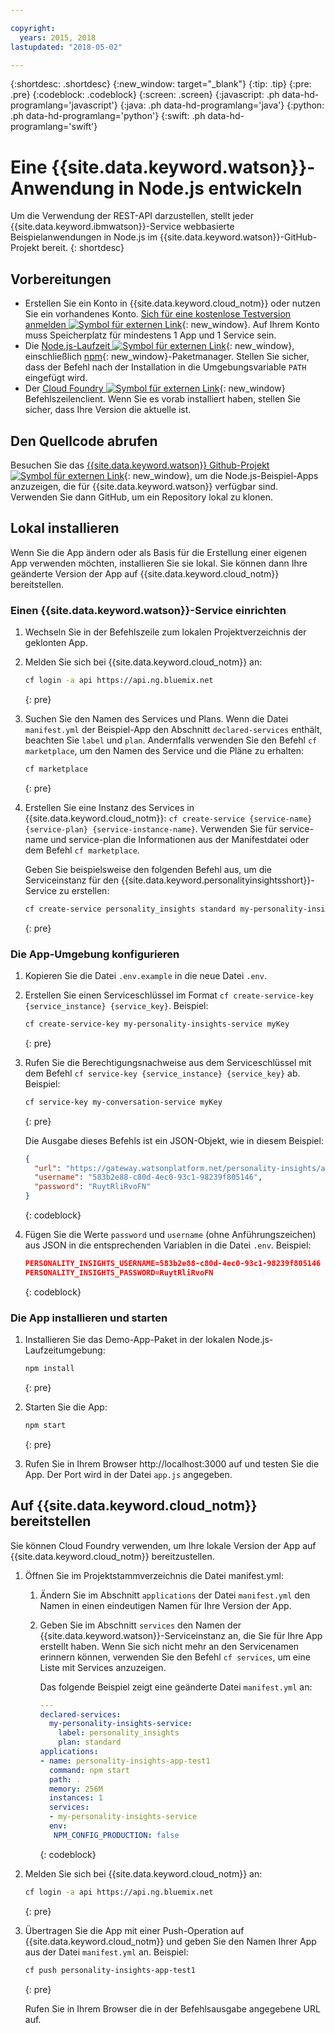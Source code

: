 ```yaml
---

copyright:
  years: 2015, 2018
lastupdated: "2018-05-02"

---
```


{:shortdesc: .shortdesc}
{:new_window: target="_blank"}
{:tip: .tip}
{:pre: .pre}
{:codeblock: .codeblock}
{:screen: .screen}
{:javascript: .ph data-hd-programlang='javascript'}
{:java: .ph data-hd-programlang='java'}
{:python: .ph data-hd-programlang='python'}
{:swift: .ph data-hd-programlang='swift'}

# Eine {{site.data.keyword.watson}}-Anwendung in Node.js entwickeln

Um die Verwendung der REST-API darzustellen, stellt jeder {{site.data.keyword.ibmwatson}}-Service webbasierte Beispielanwendungen in Node.js im {{site.data.keyword.watson}}-GitHub-Projekt bereit.
{: shortdesc}

## Vorbereitungen

- Erstellen Sie ein Konto in {{site.data.keyword.cloud_notm}} oder nutzen Sie ein vorhandenes Konto. [Sich für eine kostenlose Testversion anmelden ![Symbol für externen Link](../../icons/launch-glyph.svg "Symbol für externen Link")](https://console.{DomainName}/registration/?target=/catalog/%3fcategory=watson){: new_window}. Auf Ihrem Konto muss Speicherplatz für mindestens 1 App und 1 Service sein.
- Die [Node.js-Laufzeit ![Symbol für externen Link](../../icons/launch-glyph.svg "Symbol für externen Link")](https://nodejs.org/#download){: new_window}, einschließlich [npm](https://www.npmjs.com/){: new_window}-Paketmanager. Stellen Sie sicher, dass der Befehl nach der Installation in die Umgebungsvariable `PATH` eingefügt wird. 
- Der [Cloud Foundry ![Symbol für externen Link](../../icons/launch-glyph.svg "Symbol für externen Link")](https://github.com/cloudfoundry/cli#downloads){: new_window} Befehlszeilenclient. Wenn Sie es vorab installiert haben, stellen Sie sicher, dass Ihre Version die aktuelle ist. 

## Den Quellcode abrufen

Besuchen Sie das [{{site.data.keyword.watson}} Github-Projekt ![Symbol für externen Link](../../icons/launch-glyph.svg "Symbol für externen Link")](https://github.com/watson-developer-cloud){: new_window}, um die Node.js-Beispiel-Apps anzuzeigen, die für {{site.data.keyword.watson}} verfügbar sind. Verwenden Sie dann GitHub, um ein Repository lokal zu klonen.

## Lokal installieren
Wenn Sie die App ändern oder als Basis für die Erstellung einer eigenen App verwenden möchten, installieren Sie sie lokal. Sie können dann Ihre geänderte Version der App auf {{site.data.keyword.cloud_notm}} bereitstellen.

### Einen {{site.data.keyword.watson}}-Service einrichten

1.  Wechseln Sie in der Befehlszeile zum lokalen Projektverzeichnis der geklonten App.
1.  Melden Sie sich bei {{site.data.keyword.cloud_notm}} an:

    ```bash
    cf login -a api https://api.ng.bluemix.net
    ```
    {: pre}

1.  Suchen Sie den Namen des Services und Plans. Wenn die Datei `manifest.yml` der Beispiel-App den Abschnitt `declared-services` enthält, beachten Sie `label` und `plan`. Andernfalls verwenden Sie den Befehl `cf marketplace`, um den Namen des Service und die Pläne zu erhalten:

    ```bash
    cf marketplace
    ```
    {: pre}

1.  Erstellen Sie eine Instanz des Services in {{site.data.keyword.cloud_notm}}: `cf create-service {service-name} {service-plan} {service-instance-name}`. Verwenden Sie für service-name und service-plan die Informationen aus der Manifestdatei oder dem Befehl `cf marketplace`.

    Geben Sie beispielsweise den folgenden Befehl aus, um die Serviceinstanz für den {{site.data.keyword.personalityinsightsshort}}-Service zu erstellen:

    ```bash
    cf create-service personality_insights standard my-personality-insights-service
    ```
    {: pre}

### Die App-Umgebung konfigurieren

1.  Kopieren Sie die Datei `.env.example` in die neue Datei `.env`.
1.  Erstellen Sie einen Serviceschlüssel im Format `cf create-service-key {service_instance} {service_key}`. Beispiel:

    ```bash
    cf create-service-key my-personality-insights-service myKey
    ```
    {: pre}

1.  Rufen Sie die Berechtigungsnachweise aus dem Serviceschlüssel mit dem Befehl `cf service-key {service_instance} {service_key}` ab. Beispiel:

    ```bash
    cf service-key my-conversation-service myKey
    ```
    {: pre}

    Die Ausgabe dieses Befehls ist ein JSON-Objekt, wie in diesem Beispiel:

    ```json
    {
      "url": "https://gateway.watsonplatform.net/personality-insights/api",
      "username": "583b2e88-c80d-4ec0-93c1-98239f805146",
      "password": "RuytRliRvoFN"
    }
    ```
    {: codeblock}

1.  Fügen Sie die Werte `password` und `username` (ohne Anführungszeichen) aus JSON in die entsprechenden Variablen in die Datei `.env`. Beispiel:

    ```json
    PERSONALITY_INSIGHTS_USERNAME=583b2e88-c80d-4ec0-93c1-98239f805146
    PERSONALITY_INSIGHTS_PASSWORD=RuytRliRvoFN
    ```
    {: codeblock}

### Die App installieren und starten

1.  Installieren Sie das Demo-App-Paket in der lokalen Node.js-Laufzeitumgebung:

    ```bash
    npm install
    ```
    {: pre}

1.  Starten Sie die App:

    ```bash
    npm start
    ```
    {: pre}

1.  Rufen Sie in Ihrem Browser http://localhost:3000 auf und testen Sie die App. Der Port wird in der Datei `app.js` angegeben.

## Auf {{site.data.keyword.cloud_notm}} bereitstellen

Sie können Cloud Foundry verwenden, um Ihre lokale Version der App auf {{site.data.keyword.cloud_notm}} bereitzustellen.

1.  Öffnen Sie im Projektstammverzeichnis die Datei manifest.yml:
    1.  Ändern Sie im Abschnitt `applications` der Datei `manifest.yml` den Namen in einen eindeutigen Namen für Ihre Version der App.
    1.  Geben Sie im Abschnitt `services` den Namen der {{site.data.keyword.watson}}-Serviceinstanz an, die Sie für Ihre App erstellt haben. Wenn Sie sich nicht mehr an den Servicenamen erinnern können, verwenden Sie den Befehl `cf services`, um eine Liste mit Services anzuzeigen.

        Das folgende Beispiel zeigt eine geänderte Datei `manifest.yml` an:

        ```yml
        ---
        declared-services:
          my-personality-insights-service:
            label: personality_insights
            plan: standard
        applications:
        - name: personality-insights-app-test1
          command: npm start
          path: .
          memory: 256M
          instances: 1
          services:
          - my-personality-insights-service
          env:
           NPM_CONFIG_PRODUCTION: false
        ```
        {: codeblock}

1.  Melden Sie sich bei {{site.data.keyword.cloud_notm}} an:

    ```bash
    cf login -a api https://api.ng.bluemix.net
    ```
    {: pre}

1.  Übertragen Sie die App mit einer Push-Operation auf {{site.data.keyword.cloud_notm}} und geben Sie den Namen Ihrer App aus der Datei `manifest.yml` an. Beispiel:

    ```bash
    cf push personality-insights-app-test1
    ```
    {: pre}

    Rufen Sie in Ihrem Browser die in der Befehlsausgabe angegebene URL auf.
